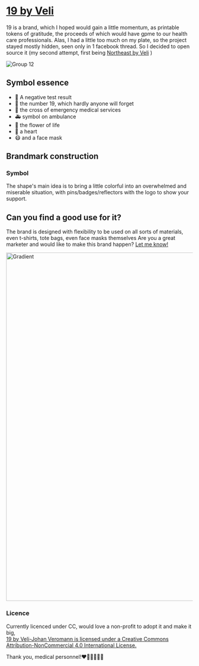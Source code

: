 # [19 by Veli](http://veli.ee/19/)
19 is a brand, which I hoped would gain a little momentum, as printable tokens of gratitude, the proceeds of which would have gpme to our health care professionals. 
Alas, I had a little too much on my plate, so the project stayed mostly hidden, seen only in 1 facebook thread. So I decided to open source it (my second attempt, first being [Northeast by Veli](https://github.com/veli/northeast) )

![Group 12](https://user-images.githubusercontent.com/5716539/147314071-dd45da08-7736-477d-b8cb-ad40dfa060b3.png)

## Symbol essence
*   🧪 A negative test result 
*   🦠 the number 19, which hardly anyone will forget
*   🏥 the cross of emergency medical services
*   🚑 symbol on ambulance
*   💮 the flower of life
*   💙 a heart 
*   😷 and a face mask

## Brandmark construction
### Symbol
The shape's main idea is to bring a little colorful into an overwhelmed and miserable situation, with pins/badges/reflectors with the logo to show your support. 

## Can you find a good use for it? 
The brand is designed with flexibility to be used on all sorts of materials, even t-shirts, tote bags, even face masks themselves
Are you a great marketer and would like to make this brand happen? [Let me know!](mailto:yo@veli.ee)

<img width="938" alt="Gradient" src="https://user-images.githubusercontent.com/5716539/147314020-0e7546e1-ee85-40d0-9c4d-e8d31b71354f.png">

### Licence
Currently licenced under CC, would love a non-profit to adopt it and make it big,  
[19 by Veli-Johan Veromann is licensed under a Creative Commons Attribution-NonCommercial 4.0 International License.](https://creativecommons.org/licenses/by-nc/4.0/)

Thank you, medical personnel!❤️💙💚👩🏻‍⚕️
